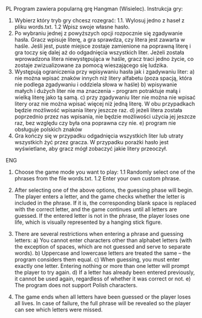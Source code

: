 PL
Program zawiera popularną grę Hangman (Wisielec).
Instrukcja gry:
1. Wybierz który tryb gry chcesz rozegrać:
   1.1. Wylosuj jedno z haseł z pliku words.txt.
   1.2 Wpisz swoje własne hasło.
2. Po wybraniu jednej z powyższych opcji rozpocznie się zgadywanie hasła. Gracz wpisuje literę, a gra sprawdza, czy litera jest zawarta w haśle. Jeśli jest, puste miejsce zostaje zamienione na poprawną literę i gra toczy się dalej
   aż do odgadnięcia wszystkich liter. Jeżeli została wprowadzona litera niewystępująca w haśle, gracz traci jedno życie, co zostaje zwizualizowane za pomocą wieszającego się ludzika.
3. Występują ograniczenia przy wpisywaniu hasła jak i zgadywaniu liter:
   a) nie można wpisać znaków innych niż litery alfabetu (poza spacją, która nie podlega zgadywaniu i oddziela słowa w haśle)
   b) wpisywanie małych i dużych liter nie ma znaczenia - program potraktuje małą i wielką literę jako tą samą.
   c) przy zgadywaniu liter nie można nie wpisać litery oraz nie można wpisać więcej niż jedną literę. W obu przypadkach będzie możliwość wpisania litery jeszcze raz.
   d) jeżeli litera została poprzednio przez nas wpisania, nie będzie możliwości użycia jej jeszcze raz, bez względu czy była ona poprawna czy nie.
   e) program nie obsługuje polskich znaków
4. Gra kończy się w przypadku odgadnięcia wszystkich liter lub utraty wszystkich żyć przez gracza. W przypadku porażki hasło jest wyświetlane, aby gracz mógł zobaczyć jakie litery przeoczył.

ENG
1. Choose the game mode you want to play:
   1.1 Randomly select one of the phrases from the file words.txt.
   1.2 Enter your own custom phrase.

2. After selecting one of the above options, the guessing phase will begin. The player enters a letter, and the game checks whether the letter is included in the phrase. If it is, the corresponding blank space is replaced with the correct letter, and the game continues         until all letters are guessed. If the entered letter is not in the phrase, the player loses one life, which is visually represented by a hanging stick figure.

3. There are several restrictions when entering a phrase and guessing letters:
   a) You cannot enter characters other than alphabet letters (with the exception of spaces, which are not guessed and serve to separate words).
   b) Uppercase and lowercase letters are treated the same – the program considers them equal.
   c) When guessing, you must enter exactly one letter. Entering nothing or more than one letter will prompt the player to try again.
   d) If a letter has already been entered previously, it cannot be used again, regardless of whether it was correct or not.
   e) The program does not support Polish characters.

4. The game ends when all letters have been guessed or the player loses all lives. In case of failure, the full phrase will be revealed so the player can see which letters were missed.
